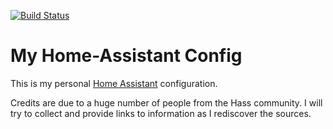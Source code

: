 [![Build Status](https://travis-ci.org/PProvost/homeassistant-config.svg?branch=master)](https://travis-ci.org/PProvost/homeassistant-config)

# My Home-Assistant Config

This is my personal [Home Assistant](https://www.home-assistant.io/) configuration.

Credits are due to a huge number of people from the Hass community. I will try to collect and provide links
to information as I rediscover the sources.